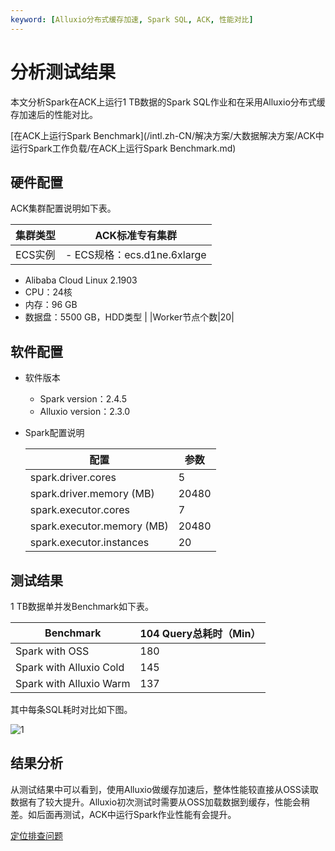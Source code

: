 ```yaml
---
keyword: [Alluxio分布式缓存加速, Spark SQL, ACK, 性能对比]
---
```


# 分析测试结果

本文分析Spark在ACK上运行1 TB数据的Spark SQL作业和在采用Alluxio分布式缓存加速后的性能对比。

[在ACK上运行Spark Benchmark](/intl.zh-CN/解决方案/大数据解决方案/ACK中运行Spark工作负载/在ACK上运行Spark Benchmark.md)

## 硬件配置

ACK集群配置说明如下表。

|集群类型|ACK标准专有集群|
|----|---------|
|ECS实例|-   ECS规格：ecs.d1ne.6xlarge
-   Alibaba Cloud Linux 2.1903
-   CPU：24核
-   内存：96 GB
-   数据盘：5500 GB，HDD类型 |
|Worker节点个数|20|

## 软件配置

-   软件版本
    -   Spark version：2.4.5
    -   Alluxio version：2.3.0
-   Spark配置说明

    |配置|参数|
    |--|--|
    |spark.driver.cores|5|
    |spark.driver.memory \(MB\)|20480|
    |spark.executor.cores|7|
    |spark.executor.memory \(MB\)|20480|
    |spark.executor.instances|20|


## 测试结果

1 TB数据单并发Benchmark如下表。

|Benchmark|104 Query总耗时（Min）|
|---------|-----------------|
|Spark with OSS|180|
|Spark with Alluxio Cold|145|
|Spark with Alluxio Warm|137|

其中每条SQL耗时对比如下图。

![1](https://static-aliyun-doc.oss-cn-hangzhou.aliyuncs.com/assets/img/zh-CN/2804359951/p161690.jpeg)

## 结果分析

从测试结果中可以看到，使用Alluxio做缓存加速后，整体性能较直接从OSS读取数据有了较大提升。Alluxio初次测试时需要从OSS加载数据到缓存，性能会稍差。如后面再测试，ACK中运行Spark作业性能有会提升。

[定位排查问题](/intl.zh-CN/解决方案/大数据解决方案/ACK中运行Spark工作负载/定位排查问题.md)

